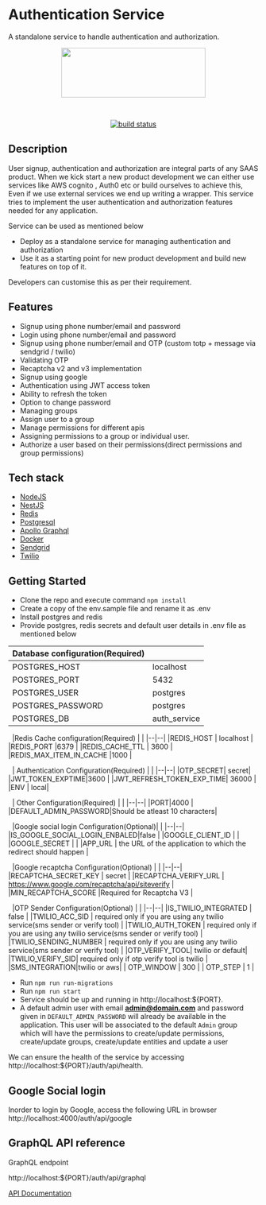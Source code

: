 
# Authentication Service

A standalone service to handle authentication and authorization.
<p  align="center">
<img src="https://www.keyvalue.systems/logo.png" width="290" height="100">
</p>
&nbsp;
<p  align="center">
<a  href="https://gitlab.com/keyvalue-systems/authentication-service/-/pipelines"  target="_blank"><img  src="https://gitlab.com/keyvalue-systems/authentication-service/badges/master/pipeline.svg?key_text=build"  alt="build status"/></a>
</p>

  

## Description

User signup, authentication and authorization are integral parts of any SAAS product. When we kick start a new product development we can either use services like AWS cognito , Auth0 etc or build ourselves to achieve this, Even if we use external services we end up writing a wrapper. This service tries to implement the user authentication and authorization features needed for any application.

Service can be used as mentioned below
-   Deploy as a standalone service for managing authentication and authorization   
-   Use it as a starting point for new product development and build new features on top of it.
 
Developers can customise this as per their requirement.

## Features

-   Signup using phone number/email and password
-   Login using phone number/email and password
-   Signup using phone number/email and OTP (custom totp + message via sendgrid / twilio)
-   Validating OTP
-   Recaptcha v2 and v3 implementation
-   Signup using google
-   Authentication using JWT access token
-   Ability to refresh the token
-   Option to change password
-   Managing groups
-   Assign user to a group
-   Manage permissions for different apis
-   Assigning permissions to a group or individual user.
-   Authorize a user based on their permissions(direct permissions and group permissions)
 
## Tech stack 

-   [NodeJS](https://nodejs.org/en/)
-   [NestJS](https://nestjs.com/)
-   [Redis](https://redis.io/)
-   [Postgresql](https://www.postgresql.org/)
-   [Apollo Graphql](https://www.apollographql.com/)
-   [Docker](https://www.docker.com/)
-   [Sendgrid](https://sendgrid.com/)
-   [Twilio](https://www.twilio.com/)

## Getting Started

-   Clone the repo and execute command `npm install`
-   Create a copy of the env.sample file and rename it as .env
-   Install postgres and redis
-   Provide postgres, redis secrets and default user details in .env file as mentioned below

| Database configuration(Required) |  |
|--|--|
|POSTGRES_HOST  | localhost |
|POSTGRES_PORT  |  5432|
|POSTGRES_USER  | postgres |
|POSTGRES_PASSWORD  | postgres |
|POSTGRES_DB  | auth_service |

&nbsp;
|Redis Cache configuration(Required)  |  |
|--|--|
|REDIS_HOST  | localhost |
|REDIS_PORT |6379  |
|REDIS_CACHE_TTL | 3600 |
|REDIS_MAX_ITEM_IN_CACHE  |1000  |

&nbsp;
| Authentication Configuration(Required) |  |
|--|--|
|OTP_SECRET|  secret|
|JWT_TOKEN_EXPTIME|3600  |
|JWT_REFRESH_TOKEN_EXP_TIME| 36000 |
|ENV  |  local|

  &nbsp;
| Other Configuration(Required) |  |
|--|--|
|PORT|4000  |
|DEFAULT_ADMIN_PASSWORD|Should be atleast 10 characters|

  &nbsp;
|Google social login Configuration(Optional)|  |
|--|--|
|IS_GOOGLE_SOCIAL_LOGIN_ENBALED|false |
|GOOGLE_CLIENT_ID  |  |
|GOOGLE_SECRET  |  |
|APP_URL  | the URL of the application to which the redirect should happen |

&nbsp;
|Google recaptcha Configuration(Optional) |  |
|--|--|
|RECAPTCHA_SECRET_KEY | secret |
|RECAPTCHA_VERIFY_URL  | https://www.google.com/recaptcha/api/siteverify |
|MIN_RECAPTCHA_SCORE  |Required for Recaptcha V3  |

  &nbsp;
|OTP Sender Configuration(Optional)  |  |
|--|--|
|IS_TWILIO_INTEGRATED  | false |
|TWILIO_ACC_SID  | required only if you are using any twilio service(sms sender or verify tool) |
|TWILIO_AUTH_TOKEN  | required only if you are using any twilio service(sms sender or verify tool) |
|TWILIO_SENDING_NUMBER  | required only if you are using any twilio service(sms sender or verify tool) |
|OTP_VERIFY_TOOL| twilio or default|
|TWILIO_VERIFY_SID| required only if otp verify tool is twilio |
|SMS_INTEGRATION|twilio or aws|
| OTP_WINDOW | 300  |
| OTP_STEP | 1 |

-   Run `npm run run-migrations`
-   Run `npm run start`
-   Service should be up and running in http://localhost:${PORT}.
- A default admin user with email **admin@domain.com** and password given in `DEFAULT_ADMIN_PASSWORD` will already be available in the application. This user will be associated to the default `Admin` group which will have the permissions to create/update permissions, create/update groups, create/update entities and update a user
    

We can ensure the health of the service by accessing http://localhost:${PORT}/auth/api/health.

## Google Social login

Inorder to login by Google, access the following URL in browser http://localhost:4000/auth/api/google 
## GraphQL API reference

GraphQL endpoint

http://localhost:${PORT}/auth/api/graphql

[API Documentation](https://documenter.getpostman.com/view/10091423/U16ev8cG)